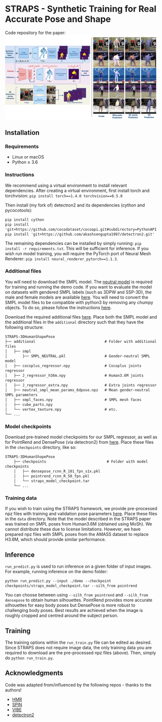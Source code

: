 # STRAPS - Synthetic Training for Real Accurate Pose and Shape
Code repository for the paper:  
![teaser](teaser.png)

## Installation

### Requirements
- Linux or macOS
- Python ≥ 3.6

### Instructions
We recommend using a virtual environment to install relevant dependencies. After creating a virtual environment, first install torch and torchvision: `pip install torch==1.4.0 torchvision==0.5.0`

Then install (my fork of) detectron2 and its dependencies (cython and pycocotools):
```
pip install cython
pip install 'git+https://github.com/cocodataset/cocoapi.git#subdirectory=PythonAPI'
pip install 'git+https://github.com/akashsengupta1997/detectron2.git'
```

The remaining dependencies can be installed by simply running: `pip install -r requirements.txt`. This will be sufficient for inference. If you wish run model training, you will require the PyTorch port of Neural Mesh Renderer: `pip install neural_renderer_pytorch==1.1.3`.

### Additional files
You will need to download the SMPL model. The [neutral model](http://smplify.is.tue.mpg.de) is required for training and running the demo code. If you want to evaluate the model on datasets with gendered SMPL labels (such as 3DPW and SSP-3D), the male and female models are available [here](http://smpl.is.tue.mpg.de). You will need to convert the SMPL model files to be compatible with python3 by removing any chumpy objects. To do so, please follow the instructions [here](https://github.com/vchoutas/smplx/tree/master/tools).

Download the required additional files [here](https://drive.google.com/drive/folders/1phJix1Fp-AbJgoLImb19eXCWEK7ZnAp_?usp=sharing). Place both the SMPL model and the additional files in the `additional` directory such that they have the following structure:

    STRAPS-3DHumanShapePose
    ├── additional                                # Folder with additional files
    │   ├── smpl
    │       ├── SMPL_NEUTRAL.pkl                  # Gender-neutral SMPL model 
    │   ├── cocoplus_regressor.npy                # Cocoplus joints regressor
    │   ├── J_regressor_h36m.npy                  # Human3.6M joints regressor
    │   ├── J_regressor_extra.npy                 # Extra joints regressor
    │   ├── neutral_smpl_mean_params_6dpose.npz   # Mean gender-neutral SMPL parameters
    │   ├── smpl_faces.npy                        # SMPL mesh faces
    │   ├── cube_parts.npy
    │   └── vertex_texture.npy                    # etc.
    └── ...

### Model checkpoints
Download pre-trained model checkpoints for our SMPL regressor, as well as for PointRend and DensePose (via detectron2) from [here](https://drive.google.com/drive/folders/1QX5NBR6GgmfP206bMHN9ZgK8_1QEKSdg?usp=sharing). Place these files in the `checkpoints` directory, like so:

    STRAPS-3DHumanShapePose
        ├── checkpoints                            # Folder with model checkpoints
        │   ├── densepose_rcnn_R_101_fpn_s1x.pkl
        │   ├── pointrend_rcnn_R_50_fpn.pkl
        │   └── straps_model_checkpoint.tar           
        └── ...

### Training data
If you wish to train using the STRAPS framework, we provide pre-processed npz files with training and validation pose parameters [here](https://drive.google.com/drive/folders/1CLOqQBrTos7vhohjFcU2OFkNYmyvQf6t?usp=sharing). Place these files in the `data` directory. Note that the model described in the STRAPS paper was trained on SMPL poses from Human3.6M (obtained using MoSh). We cannot distribute these due to license limitations. However, we have prepared npz files with SMPL poses from the AMASS dataset to replace H3.6M, which should provide similar performance.

## Inference
`run_predict.py` is used to run inference on a given folder of input images. For example, running inference on the demo folder:
```
python run_predict.py --input ./demo --checkpoint checkpoints/straps_model_checkpoint.tar --silh_from pointrend
```
You can choose between using `--silh_from pointrend` and `--silh_from densepose`  to obtain human silhouettes. PointRend provides more accurate silhouettes for easy body poses but DensePose is more robust to challenging body poses. Best results are achieved when the image is roughly cropped and centred around the subject person.

## Training
The training options within the `run_train.py` file can be edited as desired. Since STRAPS does not require image data, the only training data you are required to download are the pre-processed npz files (above). Then, simply do `python run_train.py`.

## Acknowledgments
Code was adapted from/influenced by the following repos - thanks to the authors!

- [HMR](https://github.com/akanazawa/hmr)
- [SPIN](https://github.com/nkolot/SPIN)
- [VIBE](https://github.com/mkocabas/VIBE)
- [detectron2](https://github.com/facebookresearch/detectron2)

